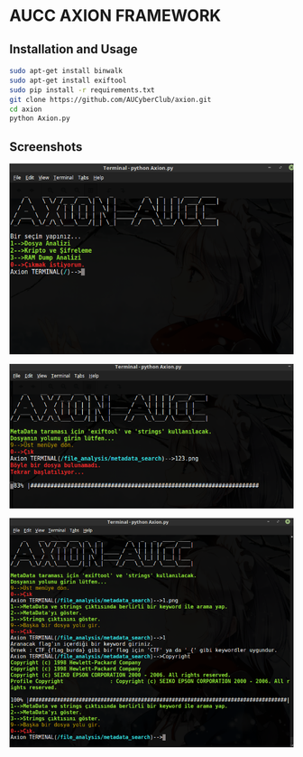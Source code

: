 AUCC AXION FRAMEWORK
====================

## Installation and Usage

```bash
sudo apt-get install binwalk
sudo apt-get install exiftool
sudo pip install -r requirements.txt
git clone https://github.com/AUCyberClub/axion.git
cd axion
python Axion.py
```
## Screenshots

![screenshot](screenshots/1-2.png)

![screenshot](screenshots/2.png)

![screenshot](screenshots/3.png)

